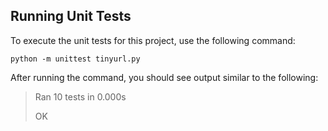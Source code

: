 ## Running Unit Tests

To execute the unit tests for this project, use the following command:

`python -m unittest tinyurl.py`

After running the command, you should see output similar to the following:

> Ran 10 tests in 0.000s
> 
> OK
